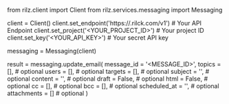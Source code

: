 from rilz.client import Client
from rilz.services.messaging import Messaging

client = Client()
client.set_endpoint('https://<REGION>.rilck.com/v1') # Your API Endpoint
client.set_project('<YOUR_PROJECT_ID>') # Your project ID
client.set_key('<YOUR_API_KEY>') # Your secret API key

messaging = Messaging(client)

result = messaging.update_email(
    message_id = '<MESSAGE_ID>',
    topics = [], # optional
    users = [], # optional
    targets = [], # optional
    subject = '<SUBJECT>', # optional
    content = '<CONTENT>', # optional
    draft = False, # optional
    html = False, # optional
    cc = [], # optional
    bcc = [], # optional
    scheduled_at = '', # optional
    attachments = [] # optional
)
